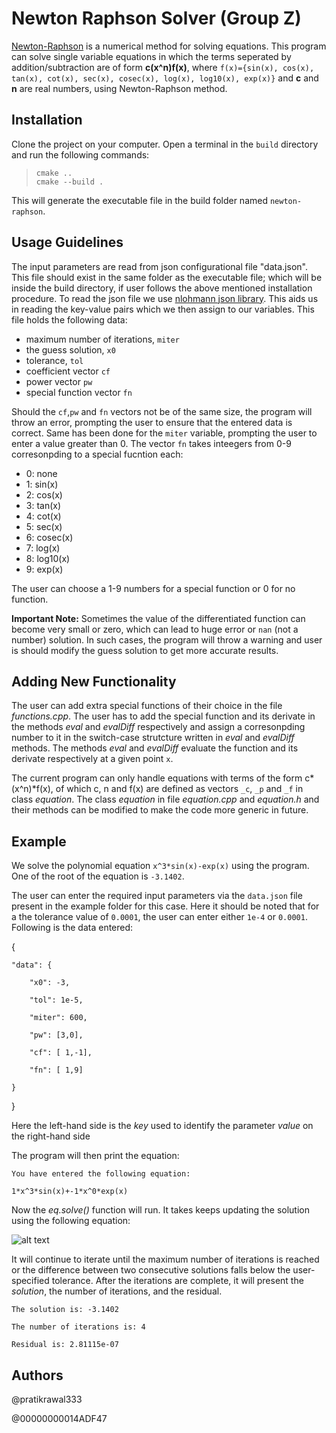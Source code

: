 # Newton Raphson Solver (Group Z)

[Newton-Raphson](https://en.wikipedia.org/wiki/Newton%27s_method) is a numerical method for solving equations. This program can solve single variable equations in which the terms seperated by addition/subtraction are of form **c(x^n)f(x)**, where `f(x)={sin(x), cos(x), tan(x), cot(x), sec(x), cosec(x), log(x), log10(x), exp(x)}` and **c** and **n** are real numbers, using Newton-Raphson method. 

## Installation

Clone the project on your computer. Open a terminal in the `build` directory and run the following commands:
>`cmake ..`  
>`cmake --build .`

This will generate the executable file in the build folder named `newton-raphson`.

## Usage Guidelines

The input parameters are read from json configurational file "data.json". This file should exist in the same folder as the executable file; which will be inside the build directory, if user follows the above mentioned installation procedure. To read the json file we use [nlohmann json library](https://github.com/nlohmann/json). This aids us in reading the key-value pairs which we then assign to our variables. This file holds the following data:

- maximum number of iterations, `miter`
- the guess solution, `x0`
- tolerance, `tol`
- coefficient vector `cf`
- power vector `pw`
- special function vector `fn`

Should the `cf`,`pw` and `fn` vectors not be of the same size, the program will throw an error, prompting the user to ensure that the entered data is correct. Same has been done for the `miter` variable, prompting the user to enter a value greater than 0. The vector `fn` takes inteegers from 0-9 corresonpding to a special fucntion each:
- 0: none
- 1: sin(x)
- 2: cos(x)
- 3: tan(x)
- 4: cot(x)
- 5: sec(x)
- 6: cosec(x)
- 7: log(x)
- 8: log10(x)
- 9: exp(x)

The user can choose a 1-9 numbers for a special function or 0 for no function.

**Important Note:** Sometimes the value of the differentiated function can become very small or zero, which can lead to huge error or `nan` (not a number) solution. In such cases, the program will throw a warning and user is should modify the guess solution to get more accurate results.

## Adding New Functionality

The user can add extra special functions of their choice in the file _functions.cpp_. The user has to add the special function and its derivate in the methods _eval_ and _evalDiff_ respectively and assign a corresonpding number to it in the switch-case strutcture written in _eval_ and _evalDiff_ methods. The methods _eval_ and _evalDiff_ evaluate the function and its derivate respectively at a given point `x`. 

The current program can only handle equations with terms of the form c*(x^n)*f(x), of which c, n and f(x) are defined as vectors `_c`, `_p` and `_f` in class _equation_. The class _equation_ in file _equation.cpp_ and _equation.h_ and their methods can be modified to make the code more generic in future.

## Example

We solve the polynomial equation `x^3*sin(x)-exp(x)` using the program. One of the root of the equation is `-3.1402`.

The user can enter the required input parameters via the `data.json` file present in the example folder for this case. Here it should be noted that for a the tolerance value of `0.0001`, the user can enter either `1e-4` or `0.0001`. Following is the data entered:

{

    "data": {

        "x0": -3,

        "tol": 1e-5,

        "miter": 600,

        "pw": [3,0],

        "cf": [ 1,-1],

        "fn": [ 1,9]

    }

}

Here the left-hand side is the _key_ used to identify the parameter _value_ on the right-hand side


The program will then print the equation:

`You have entered the following equation:`

`1*x^3*sin(x)+-1*x^0*exp(x)`

Now the _eq.solve()_ function will run. It takes keeps updating the solution using the following equation: 

![alt text](https://web.mit.edu/10.001/Web/Course_Notes/NLAE/equation6.gif)

It will continue to iterate until the maximum number of iterations is reached or the difference between two consecutive solutions falls below the user-specified tolerance. After the iterations are complete, it will present the _solution_, the number of iterations, and the residual. 

`The solution is: -3.1402`

`The number of iterations is: 4`

`Residual is: 2.81115e-07`

## Authors

@pratikrawal333

@00000000014ADF47
